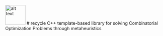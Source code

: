 <img src="https://gyazo.com/eb5c5741b6a9a16c692170a41a49c858.png" alt="alt text" width="64" height="64">
# recycle
C++ template-based library for solving Combinatorial Optimization Problems through metaheuristics
